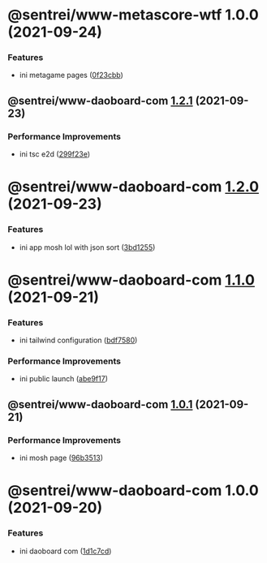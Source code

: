 # @sentrei/www-metascore-wtf 1.0.0 (2021-09-24)

### Features

- ini metagame pages ([0f23cbb](https://github.com/sentrei/sentrei/commit/0f23cbbab436c030fa36008abd0e6af6a0373c3f))

## @sentrei/www-daoboard-com [1.2.1](https://github.com/sentrei/sentrei/compare/@sentrei/www-daoboard-com@1.2.0...@sentrei/www-daoboard-com@1.2.1) (2021-09-23)

### Performance Improvements

- ini tsc e2d ([299f23e](https://github.com/sentrei/sentrei/commit/299f23e4bc09c199ec375ac894f3e8d6709a94be))

# @sentrei/www-daoboard-com [1.2.0](https://github.com/sentrei/sentrei/compare/@sentrei/www-daoboard-com@1.1.0...@sentrei/www-daoboard-com@1.2.0) (2021-09-23)

### Features

- ini app mosh lol with json sort ([3bd1255](https://github.com/sentrei/sentrei/commit/3bd12550f6f1a2be250c0497c665e79e9d1ecd88))

# @sentrei/www-daoboard-com [1.1.0](https://github.com/sentrei/sentrei/compare/@sentrei/www-daoboard-com@1.0.1...@sentrei/www-daoboard-com@1.1.0) (2021-09-21)

### Features

- ini tailwind configuration ([bdf7580](https://github.com/sentrei/sentrei/commit/bdf758072d798b3336c2bbd9f49cdc9933dfc30b))

### Performance Improvements

- ini public launch ([abe9f17](https://github.com/sentrei/sentrei/commit/abe9f17939ccb584b20344b78da6c456ab5aaa26))

## @sentrei/www-daoboard-com [1.0.1](https://github.com/sentrei/sentrei/compare/@sentrei/www-daoboard-com@1.0.0...@sentrei/www-daoboard-com@1.0.1) (2021-09-21)

### Performance Improvements

- ini mosh page ([96b3513](https://github.com/sentrei/sentrei/commit/96b3513604291852036320ce1397125a26ced122))

# @sentrei/www-daoboard-com 1.0.0 (2021-09-20)

### Features

- ini daoboard com ([1d1c7cd](https://github.com/sentrei/sentrei/commit/1d1c7cd333d4544e5f4a5cb26f2ace26aa814497))
